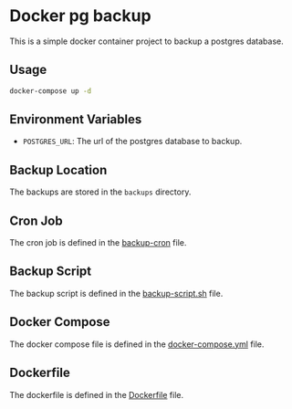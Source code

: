 # Docker pg backup

This is a simple docker container project to backup a postgres database.

## Usage

```bash
docker-compose up -d
```

## Environment Variables

- `POSTGRES_URL`: The url of the postgres database to backup.

## Backup Location

The backups are stored in the `backups` directory.

## Cron Job

The cron job is defined in the [backup-cron](backup-cron) file.

## Backup Script

The backup script is defined in the [backup-script.sh](backup-script.sh) file.

## Docker Compose

The docker compose file is defined in the [docker-compose.yml](docker-compose.yml) file.

## Dockerfile

The dockerfile is defined in the [Dockerfile](Dockerfile) file.